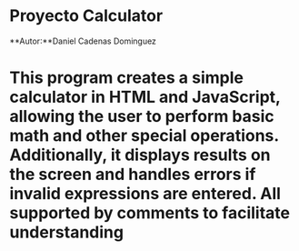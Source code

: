 # Proyecto Calculator
**Autor:**Daniel Cadenas Dominguez
# This program creates a simple calculator in HTML and JavaScript, allowing the user to perform basic math and other special operations. Additionally, it displays results on the screen and handles errors if invalid expressions are entered. All supported by comments to facilitate understanding